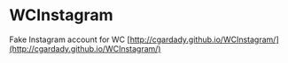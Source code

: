 # WCInstagram
Fake Instagram account for WC
[http://cgardady.github.io/WCInstagram/](http://cgardady.github.io/WCInstagram/)

